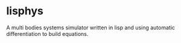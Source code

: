 lisphys
=======

A multi bodies systems simulator written in lisp and using automatic differentiation to build equations.
